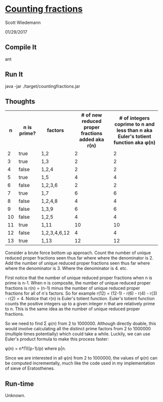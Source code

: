 # [Counting fractions](http://projecteuler.net/problem=72)
Scott Wiedemann

01/29/2017

## Compile It
ant

## Run It
java -jar ./target/countingfractions.jar

## Thoughts

<table>
  <tr>
    <th style="text-align:center">n</th>
    <th style="text-align:center">n is prime?</th>
		<th style="text-align:center">factors</th>
    <th style="text-align:center"># of new reduced proper fractions added aka r(n)</th>
    <th style="text-align:center"># of integers coprime to n and less than n aka Euler's totient function aka φ(n)</th>
  </tr>
  <tr></tr>
  <tr>
    <td>2</td>
    <td>true</td>
    <td>1,2</td>
    <td>2</td>
    <td>2</td>
  </tr>
  <tr>
    <td>3</td>
    <td>true</td>
    <td>1,3</td>
    <td>2</td>
    <td>2</td>
  </tr>
  <tr>
    <td>4</td>
    <td>false</td>
    <td>1,2,4</td>
    <td>2</td>
    <td>2</td>
  </tr>
	<tr>
    <td>5</td>
    <td>true</td>
    <td>1,5</td>
    <td>4</td>
    <td>4</td>
  </tr>
  <tr>
    <td>6</td>
    <td>false</td>
    <td>1,2,3,6</td>
    <td>2</td>
    <td>2</td>
  </tr>
  <tr>
    <td>7</td>
    <td>true</td>
    <td>1,7</td>
    <td>6</td>
    <td>6</td>
  </tr>
  <tr>
    <td>8</td>
    <td>false</td>
    <td>1,2,4,8</td>
    <td>4</td>
    <td>4</td>
  </tr>
	<tr>
    <td>9</td>
    <td>false</td>
    <td>1,3,9</td>
    <td>6</td>
    <td>6</td>
  </tr>
  <tr>
    <td>10</td>
    <td>false</td>
    <td>1,2,5</td>
    <td>4</td>
    <td>4</td>
  </tr>
  <tr>
    <td>11</td>
    <td>true</td>
    <td>1,11</td>
    <td>10</td>
    <td>10</td>
  </tr>
  <tr>
    <td>12</td>
    <td>false</td>
    <td>1,2,3,4,6,12</td>
    <td>4</td>
    <td>4</td>
  </tr>
	<tr>
    <td>13</td>
    <td>true</td>
    <td>1,13</td>
    <td>12</td>
    <td>12</td>
  </tr>
</table>

Consider a brute force bottom up approach. Count the number of unique reduced proper fractions seen thus far where where the denominator is 2.  Add the number of unique reduced proper fractions seen thus far where where the denominator is 3.  Where the denominator is 4. etc.

First notice that the number of unique reduced proper fractions when n is prime is n-1.  When n is composite, the number of unique reduced proper fractions is r(n) = (n-1) minus the number of unique reduced proper fractions for all of n's factors.  So for example r(12) = (12-1) - r(6) - r(4) - r(3) - r(2) = 4.  Notice that r(n) is Euler's totient function.  Euler's totient function counts the positive integers up to a given integer n that are relatively prime to n.  This is the same idea as the number of unique reduced proper fractions.

So we need to find Σ φ(n) from 2 to 1000000.  Although directly doable, this would involve calculating all the distinct prime factors from 2 to 1000000 (multiple times potentially) which could take a while.  Luckily, we can use Euler's product formula to make this process faster:

φ(n) = n*Π((p-1)/p) where p|n.

Since we are interested in all φ(n) from 2 to 1000000, the values of φ(n) can be computed incrementally, much like the code used in my implementation of sieve of Eratosthenes.

## Run-time
Unknown.
